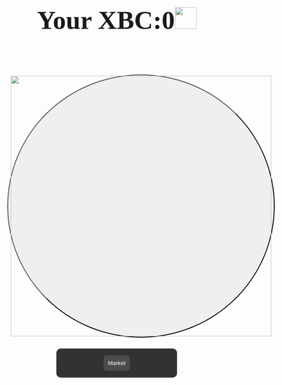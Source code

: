 <!DOCTYPE html>
<html>
<head>
<meta name="viewport" content="width=device-width, initial-scale=1.0">
  <title>DYNYA CLICK</title>
  <style>
	body {
	  text-align: center;
	}

	#score {
	  font-size: 50px;
	}

	#earnButton {
	  border-radius: 50%;
	  margin-top: 30px;
	  touch-action: none;
	}

	#background {
	  position: fixed;
	  top: 0;
	  left: 0;
	  width: 100%;
	  height: 100%;
	  z-index: -1;
	}
    nav {
    margin: 20px auto; 
    padding: 10px;
    border: 3px solid rgb(53, 51, 51);
    border-radius: 10px;
    background-color: #333232;
    color: #ffffff;
    max-width: 50%; 
    margin-top: 25px;
    }
    button.MarketButton {
    background-color: #4d4c4c;
    border: 3px solid rgb(53, 51, 51);
    color: #ffffff;
    border-radius: 10px;
    padding: 10px;
    }
  </style>
</head>

<body>
  <div id="background" style="background: url('') no-repeat center center fixed; background-size: cover;"></div>

  <strong>
	<p style="font-family: 'Arial Black'; font-size: 60px;">Your XBC:<span id="score">0</span><img id="DYNYAImg" src='https://i.postimg.cc/XYPgc8KB/msg1029594875-176900.png' width="50" height="50"></p>
  </strong>
  <button id="earnButton" onclick="earnNotCoin()">
	<img src='https://i.postimg.cc/XYPgc8KB/msg1029594875-176900.png' width="600" height="600">
  </button>

  <nav><button class="MarketButton">Market</button></nav>

  <script>
	let score = 0;
	let clickValue = 1;
	let wateringsBought = 0;

	function earnNotCoin() {
	  score += clickValue;
	  document.getElementById('score').textContent = score;
	  document.getElementById('DYNYAImg').src = 'https://i.postimg.cc/XYPgc8KB/msg1029594875-176900.png';
	}

	function Buy() {
	  let cost = 10 * Math.pow(2, wateringsBought); // Цена полива удваивается с каждой покупкой
	  if (score >= cost) {
		score -= cost;
		clickValue *= 2;
		wateringsBought++;
		document.getElementById('score').textContent = score;
		document.getElementById('wateringsBought').textContent = wateringsBought;
		document.getElementById('clickValue').textContent = clickValue;
	  } else {
		alert('Недостаточно очков для покупки полива!');
	  }
	}
  </script>

</body>
</html>
